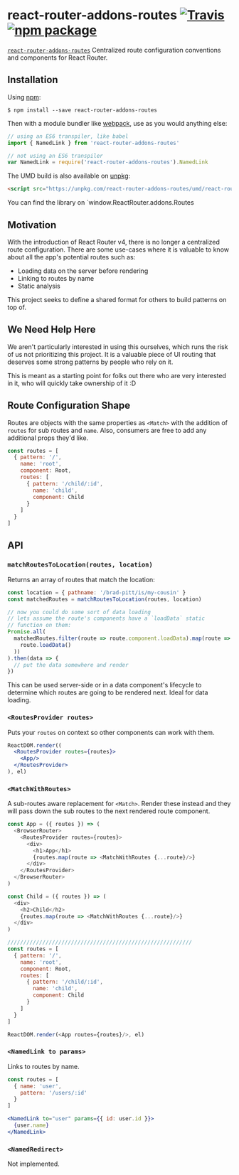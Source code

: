 # react-router-addons-routes [![Travis][build-badge]][build] [![npm package][npm-badge]][npm]

[build-badge]: https://img.shields.io/travis/ReactTraining/react-router-addons-routes/master.svg?style=flat-square
[build]: https://travis-ci.org/ReactTraining/react-router-addons-routes

[npm-badge]: https://img.shields.io/npm/v/react-router-addons-routes.svg?style=flat-square
[npm]: https://www.npmjs.com/package/react-router-addons-routes

[`react-router-addons-routes`](https://www.npmjs.com/package/react-router-addons-routes) Centralized route configuration conventions and components for React Router.

## Installation

Using [npm](https://www.npmjs.com/):

    $ npm install --save react-router-addons-routes

Then with a module bundler like [webpack](https://webpack.github.io/), use as you would anything else:

```js
// using an ES6 transpiler, like babel
import { NamedLink } from 'react-router-addons-routes'

// not using an ES6 transpiler
var NamedLink = require('react-router-addons-routes').NamedLink
```

The UMD build is also available on [unpkg](https://unpkg.com):

```html
<script src="https://unpkg.com/react-router-addons-routes/umd/react-router-addons-routes.min.js"></script>
```

You can find the library on `window.ReactRouter.addons.Routes

## Motivation

With the introduction of React Router v4, there is no longer a centralized route configuration. There are some use-cases where it is valuable to know about all the app's potential routes such as:

- Loading data on the server before rendering
- Linking to routes by name
- Static analysis

This project seeks to define a shared format for others to build patterns on top of.

## We Need Help Here

We aren't particularly interested in using this ourselves, which runs the risk of us not prioritizing this project. It is a valuable piece of UI routing that deserves some strong patterns by people who rely on it.

This is meant as a starting point for folks out there who are very interested in it, who will quickly take ownership of it :D

## Route Configuration Shape

Routes are objects with the same properties as `<Match>` with the addition of `routes` for sub routes and `name`. Also, consumers are free to add any additional props they'd like.

```js
const routes = [
  { pattern: '/',
    name: 'root',
    component: Root,
    routes: [
      { pattern: '/child/:id',
        name: 'child',
        component: Child
      }
    ]
  }
]
```

## API

### `matchRoutesToLocation(routes, location)`

Returns an array of routes that match the location:

```js
const location = { pathname: '/brad-pitt/is/my-cousin' }
const matchedRoutes = matchRoutesToLocation(routes, location)

// now you could do some sort of data loading
// lets assume the route's components have a `loadData` static
// function on them:
Promise.all(
  matchedRoutes.filter(route => route.component.loadData).map(route => (
    route.loadData()
  ))
).then(data => {
  // put the data somewhere and render
})
```

This can be used server-side or in a data component's lifecycle to determine which routes are going to be rendered next. Ideal for data loading.


###  `<RoutesProvider routes>`

Puts your `routes` on context so other components can work with them.

```jsx
ReactDOM.render((
  <RoutesProvider routes={routes}>
    <App/>
  </RoutesProvider>
), el)
```

### `<MatchWithRoutes>`

A sub-routes aware replacement for `<Match>`. Render these instead and they will pass down the sub routes to the next rendered route component.

```js
const App = ({ routes }) => (
  <BrowserRouter>
    <RoutesProvider routes={routes}>
      <div>
        <h1>App</h1>
        {routes.map(route => <MatchWithRoutes {...route}/>}
      </div>  
    </RoutesProvider>
  </BrowserRouter>
)

const Child = ({ routes }) => (
  <div>
    <h2>Child</h2>
    {routes.map(route => <MatchWithRoutes {...route}/>}
  </div>  
)

//////////////////////////////////////////////////////////
const routes = [
  { pattern: '/',
    name: 'root',
    component: Root,
    routes: [
      { pattern: '/child/:id',
        name: 'child',
        component: Child
      }
    ]
  }
]

ReactDOM.render(<App routes={routes}/>, el)
```

### `<NamedLink to params>`

Links to routes by name.

```jsx
const routes = [
  { name: 'user',
    pattern: '/users/:id'
  }
]

<NamedLink to="user" params={{ id: user.id }}>
  {user.name}
</NamedLink>
```

### `<NamedRedirect>`

Not implemented.

